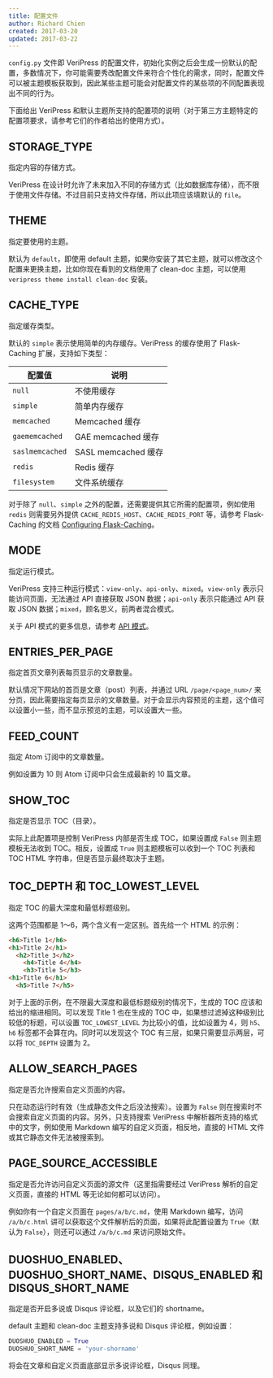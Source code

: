 ```yaml
---
title: 配置文件
author: Richard Chien
created: 2017-03-20
updated: 2017-03-22
---
```


`config.py` 文件即 VeriPress 的配置文件，初始化实例之后会生成一份默认的配置，多数情况下，你可能需要秀改配置文件来符合个性化的需求，同时，配置文件可以被主题模板获取到，因此某些主题可能会对配置文件的某些项的不同配置表现出不同的行为。

下面给出 VeriPress 和默认主题所支持的配置项的说明（对于第三方主题特定的配置项要求，请参考它们的作者给出的使用方式）。

## STORAGE_TYPE

指定内容的存储方式。

VeriPress 在设计时允许了未来加入不同的存储方式（比如数据库存储），而不限于使用文件存储。不过目前只支持文件存储，所以此项应该填默认的 `file`。

## THEME

指定要使用的主题。

默认为 `default`，即使用 default 主题，如果你安装了其它主题，就可以修改这个配置来更换主题，比如你现在看到的文档使用了 clean-doc 主题，可以使用 `veripress theme install clean-doc` 安装。

## CACHE_TYPE

指定缓存类型。

默认的 `simple` 表示使用简单的内存缓存。VeriPress 的缓存使用了 Flask-Caching 扩展，支持如下类型：

| 配置值             | 说明                |
| --------------- | ----------------- |
| `null`          | 不使用缓存             |
| `simple`        | 简单内存缓存            |
| `memcached`     | Memcached 缓存      |
| `gaememcached`  | GAE memcached 缓存  |
| `saslmemcached` | SASL memcached 缓存 |
| `redis`         | Redis 缓存          |
| `filesystem`    | 文件系统缓存            |

对于除了 `null`、`simple` 之外的配置，还需要提供其它所需的配置项，例如使用 `redis` 则需要另外提供 `CACHE_REDIS_HOST`、`CACHE_REDIS_PORT` 等，请参考 Flask-Caching 的文档 [Configuring Flask-Caching](https://pythonhosted.org/Flask-Caching/#configuring-flask-caching)。

## MODE

指定运行模式。

VeriPress 支持三种运行模式：`view-only`、`api-only`、`mixed`。`view-only` 表示只能访问页面，无法通过 API 直接获取 JSON 数据；`api-only` 表示只能通过 API 获取 JSON 数据；`mixed`，顾名思义，前两者混合模式。

关于 API 模式的更多信息，请参考 [API 模式](api-mode.html)。

## ENTRIES_PER_PAGE

指定首页文章列表每页显示的文章数量。

默认情况下网站的首页是文章（post）列表，并通过 URL `/page/<page_num>/` 来分页，因此需要指定每页显示的文章数量。对于会显示内容预览的主题，这个值可以设置小一些，而不显示预览的主题，可以设置大一些。

## FEED_COUNT

指定 Atom 订阅中的文章数量。

例如设置为 10 则 Atom 订阅中只会生成最新的 10 篇文章。

## SHOW_TOC

指定是否显示 TOC（目录）。

实际上此配置项是控制 VeriPress 内部是否生成 TOC，如果设置成 `False` 则主题模板无法收到 TOC。相反，设置成 `True` 则主题模板可以收到一个 TOC 列表和 TOC HTML 字符串，但是否显示最终取决于主题。

## TOC_DEPTH 和 TOC_LOWEST_LEVEL

指定 TOC 的最大深度和最低标题级别。

这两个范围都是 1～6，两个含义有一定区别。首先给一个 HTML 的示例：

```html
<h6>Title 1</h6>
<h1>Title 2</h1>
  <h2>Title 3</h2>
    <h4>Title 4</h4>
    <h3>Title 5</h3>
<h1>Title 6</h1>
  <h5>Title 7</h5>
```

对于上面的示例，在不限最大深度和最低标题级别的情况下，生成的 TOC 应该和给出的缩进相同。可以发现 Title 1 也在生成的 TOC 中，如果想过滤掉这种级别比较低的标题，可以设置 `TOC_LOWEST_LEVEL` 为比较小的值，比如设置为 4，则 `h5`、`h6` 标签都不会算在内。同时可以发现这个 TOC 有三层，如果只需要显示两层，可以将 `TOC_DEPTH` 设置为 2。

## ALLOW_SEARCH_PAGES

指定是否允许搜索自定义页面的内容。

只在动态运行时有效（生成静态文件之后没法搜索）。设置为 `False` 则在搜索时不会搜索自定义页面的内容。另外，只支持搜索 VeriPress 中解析器所支持的格式中的文字，例如使用 Markdown 编写的自定义页面，相反地，直接的 HTML 文件或其它静态文件无法被搜索到。

## PAGE_SOURCE_ACCESSIBLE

指定是否允许访问自定义页面的源文件（这里指需要经过 VeriPress 解析的自定义页面，直接的 HTML 等无论如何都可以访问）。

例如你有一个自定义页面在 `pages/a/b/c.md`，使用 Markdown 编写，访问 `/a/b/c.html` 讲可以获取这个文件解析后的页面，如果将此配置设置为 `True`（默认为 `False`），则还可以通过 `/a/b/c.md` 来访问原始文件。

## DUOSHUO_ENABLED、DUOSHUO_SHORT_NAME、DISQUS_ENABLED 和 DISQUS_SHORT_NAME

指定是否开启多说或 Disqus 评论框，以及它们的 shortname。

default 主题和 clean-doc 主题支持多说和 Disqus 评论框，例如设置：

```py
DUOSHUO_ENABLED = True
DUOSHUO_SHORT_NAME = 'your-shorname'
```

将会在文章和自定义页面底部显示多说评论框，Disqus 同理。
